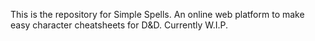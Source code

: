 This is the repository for Simple Spells. 
An online web platform to make easy character cheatsheets for D&D.
Currently W.I.P.
